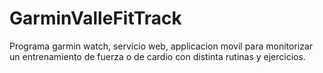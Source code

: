 # GarminValleFitTrack
Programa garmin watch, servicio web, applicacion movil para monitorizar un entrenamiento de fuerza o de cardio con distinta rutinas y ejercicios. 
